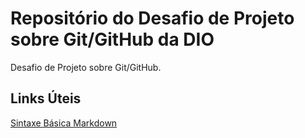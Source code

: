 # Repositório do Desafio de Projeto sobre Git/GitHub da DIO
Desafio de Projeto sobre Git/GitHub.

## Links Úteis
[Sintaxe Básica Markdown](https://www.markdownguide.org/)


